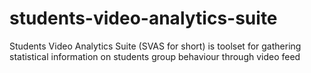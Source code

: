 # students-video-analytics-suite
Students Video Analytics Suite (SVAS for short) is toolset for gathering statistical information on students group behaviour through video feed 
